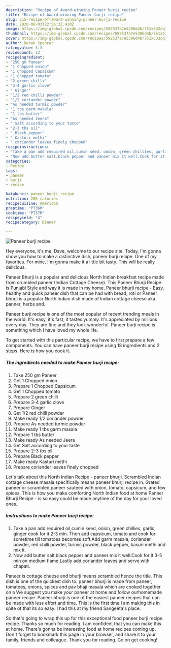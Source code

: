 ```yaml
---
description: "Recipe of Award-winning Paneer burji recipe"
title: "Recipe of Award-winning Paneer burji recipe"
slug: 515-recipe-of-award-winning-paneer-burji-recipe
date: 2020-08-03T22:56:32.410Z
image: https://img-global.cpcdn.com/recipes/592537a7e5306d4b/751x532cq70/paneer-burji-recipe-recipe-main-photo.jpg
thumbnail: https://img-global.cpcdn.com/recipes/592537a7e5306d4b/751x532cq70/paneer-burji-recipe-recipe-main-photo.jpg
cover: https://img-global.cpcdn.com/recipes/592537a7e5306d4b/751x532cq70/paneer-burji-recipe-recipe-main-photo.jpg
author: Derek Spencer
ratingvalue: 3.3
reviewcount: 12
recipeingredient:
- "250 gm Paneer"
- "1 Chopped onion"
- "1 Chopped Capsicum"
- "1 Chopped tomato"
- "2 green chilli"
- "3-4 garlic clove"
- " Ginger"
- "1/2 red chilli powder"
- "1/2 coriander powder"
- "As needed turmic powder"
- "1 tbs garm masala"
- "1 tbs butter"
- "As needed Jeera"
- " Salt according to your taste"
- "2-3 tbs oil"
- " Black pepper"
- " Kasturi methi"
- " coriander leaves finely chopped"
recipeinstructions:
- "Take a pan add required oil,cumin seed, onion, green chillies, garlic, ginger cook for it 2-3 min. Then add capsicum, tomato and cook for sometime till tomatoes becomes soft.Add garm masala, coriander powder, red chilli powder, turmic powder, black pepper, kasuri methi and mix it."
- "Now add butter salt,black pepper and paneer mix it well.Cook for it 3-5 min on medium flame.Lastly add coriander leaves and serve with chapati."
categories:
- Recipe
tags:
- paneer
- burji
- recipe

katakunci: paneer burji recipe 
nutrition: 285 calories
recipecuisine: American
preptime: "PT36M"
cooktime: "PT37M"
recipeyield: "4"
recipecategory: Dinner

---
```



![Paneer burji recipe](https://img-global.cpcdn.com/recipes/592537a7e5306d4b/751x532cq70/paneer-burji-recipe-recipe-main-photo.jpg)

Hey everyone, it's me, Dave, welcome to our recipe site. Today, I'm gonna show you how to make a distinctive dish, paneer burji recipe. One of my favorites. For mine, I'm gonna make it a little bit tasty. This will be really delicious.

Paneer Bhurji is a popular and delicious North Indian breakfast recipe made from crumbled paneer (Indian Cottage Cheese). This Paneer Bhurji Recipe is Punjabi Style and way it is made in my home. Paneer bhurji recipe - Easy, healthy and quick paneer dish that can be had with bread, roti or Paneer bhurji is a popular North Indian dish made of Indian cottage cheese aka panner, herbs and.

Paneer burji recipe is one of the most popular of recent trending meals in the world. It's easy, it's fast, it tastes yummy. It's appreciated by millions every day. They are fine and they look wonderful. Paneer burji recipe is something which I have loved my whole life.


To get started with this particular recipe, we have to first prepare a few components. You can have paneer burji recipe using 18 ingredients and 2 steps. Here is how you cook it.

<!--inarticleads1-->

##### The ingredients needed to make Paneer burji recipe:

1. Take 250 gm Paneer
1. Get 1 Chopped onion
1. Prepare 1 Chopped Capsicum
1. Get 1 Chopped tomato
1. Prepare 2 green chilli
1. Prepare 3-4 garlic clove
1. Prepare  Ginger
1. Get 1/2 red chilli powder
1. Make ready 1/2 coriander powder
1. Prepare As needed turmic powder
1. Make ready 1 tbs garm masala
1. Prepare 1 tbs butter
1. Make ready As needed Jeera
1. Get  Salt according to your taste
1. Prepare 2-3 tbs oil
1. Prepare  Black pepper
1. Make ready  Kasturi methi
1. Prepare  coriander leaves finely chopped


Let&#39;s talk about this North Indian Recipe - paneer bhurji. Scrambled Indian cottage cheese masala specifically means paneer bhurji recipe in. Grated paneer or scrambled paneer sauteed with onion, tomato, capsicum, and few spices. This is how you make comforting North Indian food at home Paneer Bhurji Recipe - is so easy could be made anytime of the day for your loved ones. 

<!--inarticleads2-->

##### Instructions to make Paneer burji recipe:

1. Take a pan add required oil,cumin seed, onion, green chillies, garlic, ginger cook for it 2-3 min. Then add capsicum, tomato and cook for sometime till tomatoes becomes soft.Add garm masala, coriander powder, red chilli powder, turmic powder, black pepper, kasuri methi and mix it.
1. Now add butter salt,black pepper and paneer mix it well.Cook for it 3-5 min on medium flame.Lastly add coriander leaves and serve with chapati.


Paneer is cottage cheese and bhurji means scrambled hence the title. This dish is one of the quickest dish to. paneer bhurji is made from paneer, tomatoes, onions, spices and pav bhaji masala which are cooked together on a We suggest you make your paneer at home and follow ourhomemade paneer recipe. Paneer bhurji is one of the easiest paneer recipes that can be made with less effort and time. This is the first time I am making this in spite of that its so easy. I had this at my friend Sangeeta&#39;s place. 

So that's going to wrap this up for this exceptional food paneer burji recipe recipe. Thanks so much for reading. I am confident that you can make this at home. There's gonna be interesting food at home recipes coming up. Don't forget to bookmark this page in your browser, and share it to your family, friends and colleague. Thank you for reading. Go on get cooking!
